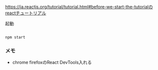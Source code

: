 https://ja.reactjs.org/tutorial/tutorial.html#before-we-start-the-tutorialのreactチュートリアル

起動
```

npm start
```

### メモ

- chrome firefoxのReact DevTools入れる